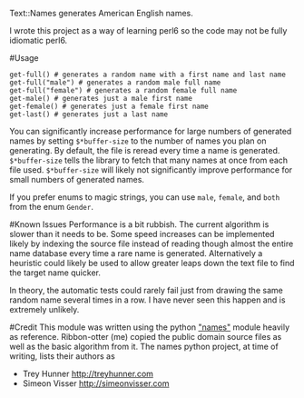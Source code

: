Text::Names generates American English names.

I wrote this project as a way of learning perl6 so the code may not be fully idiomatic perl6. 

#Usage

```
get-full() # generates a random name with a first name and last name 
get-full("male") # generates a random male full name 
get-full("female") # generates a random female full name 
get-male() # generates just a male first name
get-female() # generates just a female first name
get-last() # generates just a last name 
```

You can significantly increase performance for large numbers of generated names by setting `$*buffer-size` to the number of names you plan on generating. By default, the file is reread every time a name is generated. `$*buffer-size` tells the library to fetch that many names at once from each file used. `$*buffer-size` will likely not significantly improve performance for small numbers of generated names. 

If you prefer enums to magic strings, you can use `male`, `female`, and `both` from the enum `Gender`. 

#Known Issues
Performance is a bit rubbish. The current algorithm is slower than it needs to be. Some speed increases can be implemented likely by indexing the source file instead of reading though almost the entire name database every time a rare name is generated. Alternatively a heuristic could likely be used to allow greater leaps down the text file to find the target name quicker.

In theory, the automatic tests could rarely fail just from drawing the same random name several times in a row. I have never seen this happen and is extremely unlikely.

#Credit
This module was written using the python ["names"](https://github.com/treyhunner/names) module heavily as reference. Ribbon-otter (me) copied the public domain source files as well as the basic algorithm from it. The names python project, at time of writing, lists their authors as 

* Trey Hunner <http://treyhunner.com>
* Simeon Visser <http://simeonvisser.com>
 
